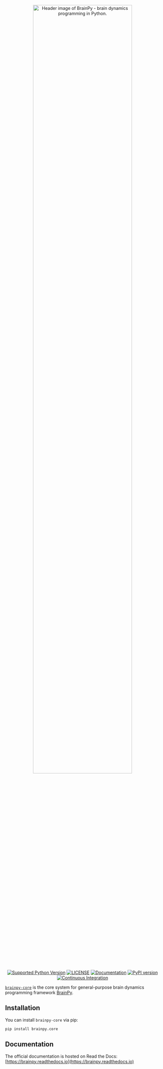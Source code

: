 <p align="center">
  	<img alt="Header image of BrainPy - brain dynamics programming in Python." src="https://github.com/brainpy/brainpy-core/blob/master/images/logo.png" width=80%>
</p> 



<p align="center">
	<a href="https://pypi.org/project/brainpy-core/"><img alt="Supported Python Version" src="https://img.shields.io/pypi/pyversions/brainpy-core"></a>
	<a href="https://github.com/brainpy/brainpy-core"><img alt="LICENSE" src="https://anaconda.org/brainpy/brainpy/badges/license.svg"></a>
  	<a href="https://brainpy.readthedocs.io/en/latest/?badge=latest"><img alt="Documentation" src="https://readthedocs.org/projects/brainpy/badge/?version=latest"></a>
  	<a href="https://badge.fury.io/py/brainpy"><img alt="PyPI version" src="https://badge.fury.io/py/brainpy.svg"></a>
    <a href="https://github.com/brainpy/brainpy-core/actions/workflows/CI.yml"><img alt="Continuous Integration" src="https://github.com/brainpy/brainpy-core/actions/workflows/CI.yml/badge.svg"></a>
</p>


[``brainpy-core``](https://github.com/brainpy/brainpy-core) is the core system for general-purpose brain dynamics programming framework [BrainPy](https://github.com/brainpy/BrainPy). 


## Installation

You can install ``brainpy-core`` via pip:

```bash
pip install brainpy.core
```

## Documentation

The official documentation is hosted on Read the Docs: [https://brainpy.readthedocs.io](https://brainpy.readthedocs.io)

